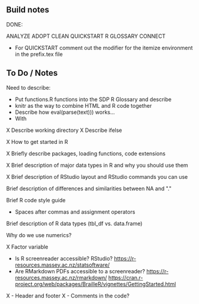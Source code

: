 ## Build notes

DONE: 

ANALYZE
ADOPT
CLEAN
QUICKSTART
R GLOSSARY
CONNECT

- For QUICKSTART comment out the modifier for the itemize environment in the 
prefix.tex file

## To Do / Notes


Need to describe:
- Put functions.R functions into the SDP R Glossary and describe
- knitr as the way to combine HTML and R code together
- Describe how eval(parse(text))) works...
- With

X Describe working directory
X Describe ifelse

X How to get started in R

X Briefly describe packages, loading functions, code extensions

X Brief description of major data types in R and why you should use them

X Brief description of RStudio layout and RStudio commands you can use

Brief description of differences and similarities between NA and "."

Brief R code style guide
 - Spaces after commas and assignment operators

Brief description of R data types (tbl_df vs. data.frame)

Why do we use numerics?

X Factor variable

- Is R screenreader accessible? RStudio?
https://r-resources.massey.ac.nz/statsoftware/
- Are RMarkdown PDFs accessible to a screenreader?
https://r-resources.massey.ac.nz/rmarkdown/
https://cran.r-project.org/web/packages/BrailleR/vignettes/GettingStarted.html

X - Header and footer
X - Comments in the code?
 
